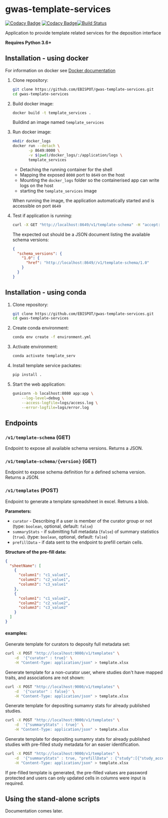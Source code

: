 # gwas-template-services

[![Codacy Badge](https://api.codacy.com/project/badge/Grade/63c9e20a0f6b428f8cbd8ad294beeb68)](https://app.codacy.com/app/DSuveges/gwas-template-services?utm_source=github.com&utm_medium=referral&utm_content=EBISPOT/gwas-template-services&utm_campaign=Badge_Grade_Dashboard) [![Codacy Badge](https://api.codacy.com/project/badge/Coverage/a5ee270cf0e449be88980397ee49945d)](https://www.codacy.com/app/DSuveges/gwas-template-services?utm_source=github.com&utm_medium=referral&utm_content=EBISPOT/gwas-template-services&utm_campaign=Badge_Coverage)[![Build Status](https://travis-ci.org/EBISPOT/gwas-template-services.svg?branch=Add_testing)](https://travis-ci.org/EBISPOT/gwas-template-services)

Application to provide template related services for the deposition interface

**Requires Python 3.6+**

## Installation - using docker

For information on docker see [Docker documentation](https://docs.docker.com/)

1. Clone repository:
    ```bash
    git clone https://github.com/EBISPOT/gwas-template-services.git
    cd gwas-template-services
    ```

2. Build docker image:
    ```bash
    docker build -t template_services .
    ```
    Buildind an image named `template_services`
    
3. Run docker image:

    ```bash
    mkdir docker_logs
    docker run --detach \
           -p 8649:8000 \
           -v $(pwd)/docker_logs/:/application/logs \
           template_services
    ```
    * Detaching the running container for the shell
    * Mapping the exposed `8000` port to `8649` on the host
    * Mounting the `docker_logs` folder so the containerised app can write logs on the host
    * starting the `template_services` image
     
     When running the image, the application automatically started and is accessible on port `8649`
    
4. Test if application is running:

    ```bash
    curl -X GET "http://localhost:8649/v1/template-schema" -H "accept: application/json"
    ```
    The expected out should be a JSON document listing the available schema versions:
    ```JSON
    {
      "schema_versions": {
        "1.0": {
          "href": "http://localhost:8649//v1/template-schema/1.0"
        }
      }
    }
    ```

## Installation - using conda

1. Clone repository:
    ```bash
    git clone https://github.com/EBISPOT/gwas-template-services.git
    cd gwas-template-services
    ```
    
2. Create conda environment:

    ```bash
    conda env create -f environment.yml
    ```
    
3. Activate environment:

    ```bash
    conda activate template_serv
    ```
4. Install template service packates:

    ```bash
    pip install .
    ```
5. Start the web application:

    ```bash
    gunicorn -b localhost:8080 app:app \
        --log-level=debug \
        --access-logfile=logs/access.log \
        --error-logfile=logs/error.log
    ```

## Endpoints

### `/v1/template-schema` (GET)

Endpoint to expose all available schema versions. Returns a JSON.  

### `/v1/template-schema/{version}` (GET)

Endpoint to expose schema definition for a defined schema version. Returns a JSON.

### `/v1/templates` (POST)

Endpoint to generate a template spreadsheet in excel. Retruns a blob.

**Parameters:**

* `curator` - Describing if a user is member of the curator group or not (type: `boolean`, optional, default: `false`) 
* `summaryStats` - if submitting full metadata (`false`) of summary statistics (`true`). (type: `boolean`, optional, default: `false`)
* `prefillData` - if data sent to the endpoint to prefill certain cells.

**Structure of the pre-fill data:**

```json
{
  "sheetName": [
    {
      "column1": "c1_value1",
      "column2": "c2_value1",
      "column3": "c3_value1"
    },
    {
      "column1": "c1_value2",
      "column2": "c2_value2",
      "column3": "c3_value2"
    }
  ]
}
```

#### examples:

Generate template for curators to deposity full metadata set:

```bash
curl -X POST "http://localhost:9000/v1/templates" \
    -d  '{"curator" : true}' \
    -H "Content-Type: application/json" > template.xlsx
```

Generate template for a non-curator user, where studies don't have mapped traits, and associations are not shown:

```bash
curl -X POST "http://localhost:9000/v1/templates" \
    -d  '{"curator" : false}' \
    -H "Content-Type: application/json" > template.xlsx
```

Generate template for depositing sumamry stats for already published studies.

```bash
curl -X POST "http://localhost:9000/v1/templates" \
    -d  '{"summaryStats" : true}' \
    -H "Content-Type: application/json" > template.xlsx
``` 

Generate template for depositing sumamry stats for already published studies with pre-filled study metadata for an easier identification.

```bash
curl -X POST "http://localhost:9000/v1/templates" \
    -d  '{"summaryStats" : true, "prefillData" : {"study":[{"study_accession":"GCST002728","trait":"Yang-deficiency constitution","sample_description":"30 cases, 30 balanced constitution controls"}]}}' \
    -H "Content-Type: application/json" > template.xlsx
``` 

If pre-filled template is generated, the pre-filled values are password protected and users can only updated cells in columns were input is required.

## Using the stand-alone scripts

Documentation comes later.